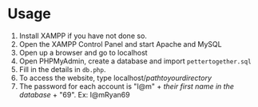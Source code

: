 # Usage
1. Install XAMPP if you have not done so.
2. Open the XAMPP Control Panel and start Apache and MySQL
3. Open up a browser and go to localhost
4. Open PHPMyAdmin, create a database and import `pettertogether.sql`
5. Fill in the details in `db.php`.
6. To access the website, type localhost/*pathtoyourdirectory*
7. The password for each account is "I@m" + *their first name in the database* + "69". Ex: I@mRyan69
